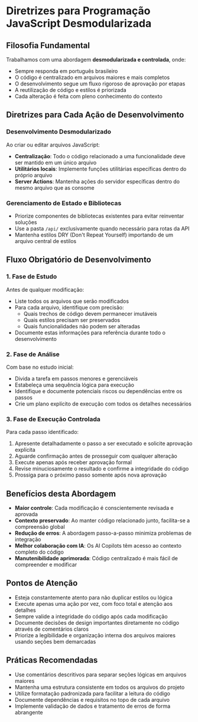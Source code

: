 # Diretrizes para Programação JavaScript Desmodularizada

## Filosofia Fundamental

Trabalhamos com uma abordagem **desmodularizada e controlada**, onde:

* Sempre responda em português brasileiro
* O código é centralizado em arquivos maiores e mais completos
* O desenvolvimento segue um fluxo rigoroso de aprovação por etapas
* A reutilização de código e estilos é priorizada
* Cada alteração é feita com pleno conhecimento do contexto

## Diretrizes para Cada Ação de Desenvolvimento

### Desenvolvimento Desmodularizado

Ao criar ou editar arquivos JavaScript:

* **Centralização**: Todo o código relacionado a uma funcionalidade deve ser mantido em um único arquivo
* **Utilitários locais**: Implemente funções utilitárias específicas dentro do próprio arquivo
* **Server Actions**: Mantenha ações do servidor específicas dentro do mesmo arquivo que as consome

### Gerenciamento de Estado e Bibliotecas

* Priorize componentes de bibliotecas existentes para evitar reinventar soluções
* Use a pasta `/api/` exclusivamente quando necessário para rotas da API
* Mantenha estilos DRY (Don't Repeat Yourself) importando de um arquivo central de estilos

## Fluxo Obrigatório de Desenvolvimento

### 1. Fase de Estudo

Antes de qualquer modificação:

* Liste todos os arquivos que serão modificados
* Para cada arquivo, identifique com precisão:
  * Quais trechos de código devem permanecer imutáveis
  * Quais estilos precisam ser preservados
  * Quais funcionalidades não podem ser alteradas
* Documente estas informações para referência durante todo o desenvolvimento

### 2. Fase de Análise

Com base no estudo inicial:

* Divida a tarefa em passos menores e gerenciáveis
* Estabeleça uma sequência lógica para execução
* Identifique e documente potenciais riscos ou dependências entre os passos
* Crie um plano explícito de execução com todos os detalhes necessários

### 3. Fase de Execução Controlada

Para cada passo identificado:

1. Apresente detalhadamente o passo a ser executado e solicite aprovação explícita
2. Aguarde confirmação antes de prosseguir com qualquer alteração
3. Execute apenas após receber aprovação formal
4. Revise minuciosamente o resultado e confirme a integridade do código
5. Prossiga para o próximo passo somente após nova aprovação

## Benefícios desta Abordagem

* **Maior controle**: Cada modificação é conscientemente revisada e aprovada
* **Contexto preservado**: Ao manter código relacionado junto, facilita-se a compreensão global
* **Redução de erros**: A abordagem passo-a-passo minimiza problemas de integração
* **Melhor colaboração com IA**: Os AI Copilots têm acesso ao contexto completo do código
* **Manutenibilidade aprimorada**: Código centralizado é mais fácil de compreender e modificar

## Pontos de Atenção

* Esteja constantemente atento para não duplicar estilos ou lógica
* Execute apenas uma ação por vez, com foco total e atenção aos detalhes
* Sempre valide a integridade do código após cada modificação
* Documente decisões de design importantes diretamente no código através de comentários claros
* Priorize a legibilidade e organização interna dos arquivos maiores usando seções bem demarcadas

## Práticas Recomendadas

* Use comentários descritivos para separar seções lógicas em arquivos maiores
* Mantenha uma estrutura consistente em todos os arquivos do projeto
* Utilize formatação padronizada para facilitar a leitura do código    
* Documente dependências e requisitos no topo de cada arquivo
* Implemente validação de dados e tratamento de erros de forma abrangente
